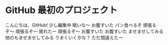 # GitHub 最初のプロジェクト

こんにちは、GitHub!
少し編集中
眠いな〜
お腹すいた
パン食べるぞ
頑張るぞ〜
頑張るぞ〜
疲れたー
頑張るぞ〜
お腹すいた
お腹すいた
ませませしてみる
他のもませませしてみる
うまくいくかな？
ただ間違えたー
